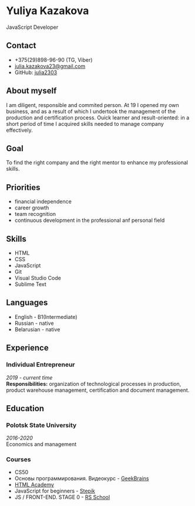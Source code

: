 # Yuliya Kazakova
JavaScript Developer
## Contact
  * +375(29)898-96-90 (TG, Viber)
  * <julia.kazakova23@gmail.com>
  * GitHub: [julia2303](https://github.com/Julia2303)

## About myself
I am diligent, responsible and commited person. At 19 I opened my own business, and as a result of which I undertook the management of the production and certification process. Ouick learner and result-oriented: in a short period of time I acquired skills needed to manage company effectively.
## Goal
To find the right company and the right mentor to enhance my professional skills.
## Priorities
  * financial independence
  * career growth
  * team recognition
  * continuous development in the professional anf personal field

## Skills
  * HTML
  * CSS
  * JavaScript
  * Git
  * Visual Studio Code
  * Sublime Text

## Languages
  * English - B1(Intermediate)
  * Russian - native
  * Belarusian - native
  
  ## Experience
  ### Individual Entrepreneur
  *2019 - current time*  
  **Responsibilities:** organization of technological processes in production, product warehouse management, certification and document management. 

  ## Education
  ### Polotsk State University  
  *2016-2020*    
  Economics and management  
  
  ### Courses 
  * CS50  
  * Основы программирования. Видеокурс - [GeekBrains](https://gb.ru/courses/754)  
  * [HTML Academy](https://htmlacademy.ru/courses)  
  * JavaScript for beginners - [Stepik](https://stepik.org/course/2223/syllabus?auth=registration)  
  * JS / FRONT-END. STAGE 0 - [RS School](https://rs.school/js-stage0/)